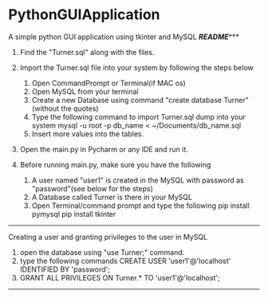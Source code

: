 # PythonGUIApplication
A simple python GUI application using tkinter and MySQL
***************README******************

1. Find the "Turner.sql" along with the files.
2. Import the Turner.sql file into your system by following the steps below
	1. Open CommandPrompt or Terminal(if MAC os)
	2. Open MySQL from your terminal
	3. Create a new Database using command "create database Turner" (without the quotes)
	4. Type the following command to import Turner.sql dump into your system
		mysql -u root -p db_name < ~/Documents/db_name.sql
	5. Insert more values into the tables.

3. Open the main.py in Pycharm or any IDE and run it.

4. Before running main.py, make sure you have the following
	1. A user named "user1" is created in the MySQL with password as "password"(see below for the steps)
	2. A Database called Turner is there in your MySQL
	3. Open Terminal/command prompt and type the following
		pip install pymysql
		pip install tkinter

****************************************
Creating a user and granting privileges to the user in MySQL

1. open the database using "use Turner;" command.
2. type the following commands
	CREATE USER 'user1'@'localhost' IDENTIFIED BY 'password';
3. GRANT ALL PRIVILEGES ON Turner.* TO 'user1'@'localhost';
****************************************
